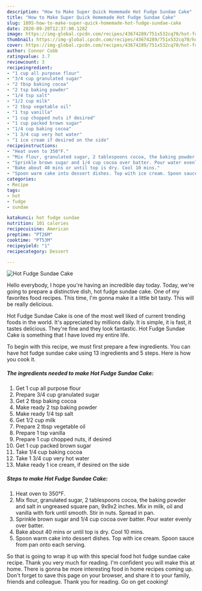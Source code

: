 ```yaml
---
description: "How to Make Super Quick Homemade Hot Fudge Sundae Cake"
title: "How to Make Super Quick Homemade Hot Fudge Sundae Cake"
slug: 1895-how-to-make-super-quick-homemade-hot-fudge-sundae-cake
date: 2020-09-20T12:37:00.128Z
image: https://img-global.cpcdn.com/recipes/43674289/751x532cq70/hot-fudge-sundae-cake-recipe-main-photo.jpg
thumbnail: https://img-global.cpcdn.com/recipes/43674289/751x532cq70/hot-fudge-sundae-cake-recipe-main-photo.jpg
cover: https://img-global.cpcdn.com/recipes/43674289/751x532cq70/hot-fudge-sundae-cake-recipe-main-photo.jpg
author: Connor Cobb
ratingvalue: 3.7
reviewcount: 3
recipeingredient:
- "1 cup all purpose flour"
- "3/4 cup granulated sugar"
- "2 tbsp baking cocoa"
- "2 tsp baking powder"
- "1/4 tsp salt"
- "1/2 cup milk"
- "2 tbsp vegetable oil"
- "1 tsp vanilla"
- "1 cup chopped nuts if desired"
- "1 cup packed brown sugar"
- "1/4 cup baking cocoa"
- "1 3/4 cup very hot water"
- "1 ice cream if desired on the side"
recipeinstructions:
- "Heat oven to 350°F."
- "Mix flour, granulated sugar, 2 tablespoons cocoa, the baking powder and salt in ungreased square pan, 9x9x2 inches. Mix in milk, oil and vanilla with fork until smooth. Stir in nuts. Spread in pan."
- "Sprinkle brown sugar and 1/4 cup cocoa over batter. Pour water evenly over batter."
- "Bake about 40 mins or until top is dry. Cool 10 mins."
- "Spoon warm cake into dessert dishes. Top with ice cream. Spoon sauce from pan onto each serving."
categories:
- Recipe
tags:
- hot
- fudge
- sundae

katakunci: hot fudge sundae 
nutrition: 101 calories
recipecuisine: American
preptime: "PT26M"
cooktime: "PT53M"
recipeyield: "1"
recipecategory: Dessert

---
```



![Hot Fudge Sundae Cake](https://img-global.cpcdn.com/recipes/43674289/751x532cq70/hot-fudge-sundae-cake-recipe-main-photo.jpg)

Hello everybody, I hope you're having an incredible day today. Today, we're going to prepare a distinctive dish, hot fudge sundae cake. One of my favorites food recipes. This time, I'm gonna make it a little bit tasty. This will be really delicious.

Hot Fudge Sundae Cake is one of the most well liked of current trending foods in the world. It's appreciated by millions daily. It is simple, it is fast, it tastes delicious. They're fine and they look fantastic. Hot Fudge Sundae Cake is something that I have loved my entire life.




To begin with this recipe, we must first prepare a few ingredients. You can have hot fudge sundae cake using 13 ingredients and 5 steps. Here is how you cook it.

<!--inarticleads1-->

##### The ingredients needed to make Hot Fudge Sundae Cake:

1. Get 1 cup all purpose flour
1. Prepare 3/4 cup granulated sugar
1. Get 2 tbsp baking cocoa
1. Make ready 2 tsp baking powder
1. Make ready 1/4 tsp salt
1. Get 1/2 cup milk
1. Prepare 2 tbsp vegetable oil
1. Prepare 1 tsp vanilla
1. Prepare 1 cup chopped nuts, if desired
1. Get 1 cup packed brown sugar
1. Take 1/4 cup baking cocoa
1. Take 1 3/4 cup very hot water
1. Make ready 1 ice cream, if desired on the side




<!--inarticleads2-->

##### Steps to make Hot Fudge Sundae Cake:

1. Heat oven to 350°F.
1. Mix flour, granulated sugar, 2 tablespoons cocoa, the baking powder and salt in ungreased square pan, 9x9x2 inches. Mix in milk, oil and vanilla with fork until smooth. Stir in nuts. Spread in pan.
1. Sprinkle brown sugar and 1/4 cup cocoa over batter. Pour water evenly over batter.
1. Bake about 40 mins or until top is dry. Cool 10 mins.
1. Spoon warm cake into dessert dishes. Top with ice cream. Spoon sauce from pan onto each serving.




So that is going to wrap it up with this special food hot fudge sundae cake recipe. Thank you very much for reading. I'm confident you will make this at home. There is gonna be more interesting food in home recipes coming up. Don't forget to save this page on your browser, and share it to your family, friends and colleague. Thank you for reading. Go on get cooking!
